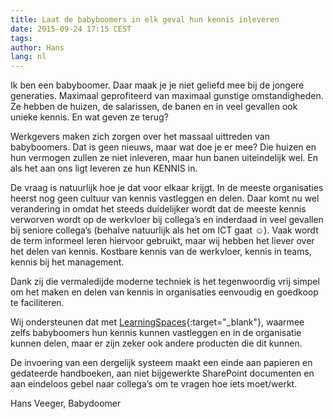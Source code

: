 ```yaml
---
title: Laat de babyboomers in elk geval hun kennis inleveren
date: 2015-09-24 17:15 CEST
tags:
author: Hans
lang: nl
---
```


Ik ben een babyboomer. Daar maak je je niet geliefd mee bij de jongere generaties. Maximaal geprofiteerd van maximaal gunstige omstandigheden. Ze hebben de huizen, de salarissen, de banen en in veel gevallen ook unieke kennis. En wat geven ze terug?

Werkgevers maken zich zorgen over het massaal uittreden van babyboomers. Dat is geen nieuws, maar wat doe je er mee? Die huizen en hun vermogen zullen ze niet inleveren, maar hun banen uiteindelijk wel. En als het aan ons ligt leveren ze hun KENNIS in.

De vraag is natuurlijk hoe je dat voor elkaar krijgt. In de meeste organisaties heerst nog geen cultuur van kennis vastleggen en delen. Daar komt nu wel verandering in omdat het steeds duidelijker wordt dat de meeste kennis verworven wordt op de werkvloer bij collega’s en inderdaad in veel gevallen bij seniore collega’s (behalve natuurlijk als het om ICT gaat ☺). Vaak wordt de term informeel leren hiervoor gebruikt, maar wij hebben het liever over het delen van kennis. Kostbare kennis van de werkvloer, kennis in teams, kennis bij het management.

Dank zij die vermaledijde moderne techniek is het tegenwoordig vrij simpel om het maken en delen van kennis in organisaties eenvoudig en goedkoop te faciliteren.

Wij ondersteunen dat met [LearningSpaces](http://www.learningspaces.nl){:target="_blank"}, waarmee zelfs babyboomers hun kennis kunnen vastleggen en in de organisatie kunnen delen, maar er zijn zeker ook andere producten die dit kunnen.

De invoering van een dergelijk systeem maakt een einde aan papieren en gedateerde handboeken, aan niet bijgewerkte SharePoint documenten en aan eindeloos gebel naar collega’s om te vragen hoe iets moet/werkt.


Hans Veeger,
Babydoomer

